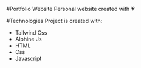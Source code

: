 #Portfolio Website
Personal website created with :heartpulse: 

#Technologies
Project is created with:
* Tailwind Css
* Alphine Js
* HTML
* Css
* Javascript
